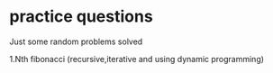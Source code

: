 # practice questions
Just some random problems solved 

1.Nth fibonacci (recursive,iterative and using dynamic programming)
